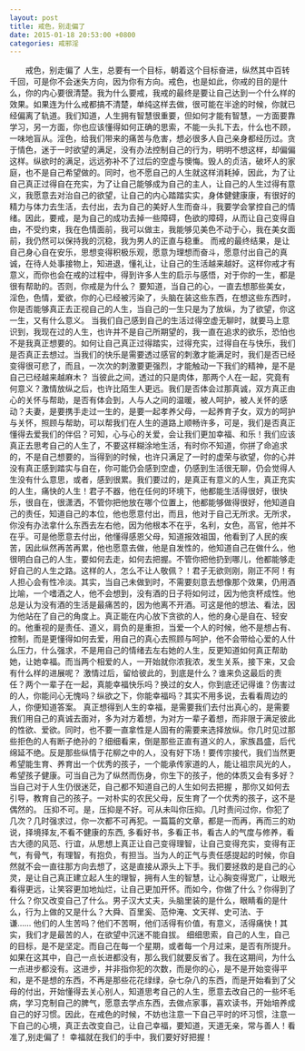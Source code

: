 ```yaml
---
layout: post
title: 戒色，别走偏了
date: 2015-01-18 20:53:00 +0800
categories: 戒邪淫
---
```


　　戒色，别走偏了 人生，总要有一个目标，朝着这个目标奋进，纵然其中百转千回，可是你不会迷失方向，因为你有方向。戒色，也是如此，你戒的目的是什么，你的内心要很清楚。我为什么要戒，我戒的最终是要让自己达到一个什么样的效果。如果连为什么戒都搞不清楚，单纯这样去做，很可能在半途的时候，你就已经偏离了轨道。我们知道，人生拥有智慧很重要，但如何才能有智慧，一方面要靠学习，另一方面，你也应该懂得如何正确的思索，不能一头扎下去，什么也不顾，一味地盲从。淫色，给我们带来的痛苦与危害，想必很多人自己亲身都经历过。贪于情色，迷于一时欲望的满足，没有办法控制自己的行为，明明不想这样，却偏偏这样。纵欲时的满足，远远弥补不了过后的空虚与懊悔。毁人的贞洁，破坏人的家庭，也不是自己希望做的。同时，也不愿自己的人生就这样消耗掉，因此，为了让自己真正过得自在充实，为了让自己能够成为自己的主人，让自己的人生过得有意义，我愿意去对治自己的欲望，让自己的内心踏踏实实，身体健健康康，有很好的精力与体力去生活，去付出，去为自己的美好人生而奋斗，我要学会掌控自己的情绪。因此，要戒，是为自己的成功去掉一些障碍，色欲的障碍，从而让自己变得自由，不受约束，我在色情面前，我可以做主，我能够见美色不动于心，我在美女面前，我仍然可以保持我的沉稳，我为男人的正直与稳重。 而戒的最终结果，是让自己身心自在安乐，思想变得积极乐观，愿意为理想而奋斗，愿意付出自己的真诚，在待人处事接物上，知进退，懂礼让，让自己的生活越来越好。这样你戒才有意义，而你也会在戒的过程中，得到许多人生的启示与感悟，对于你的一生，都是很有帮助的。否则，你戒是为什么？ 要知道，当自己的心，一直去想那些美女，淫色，色情，爱欲，你的心已经被污染了，头脑在装这些东西，在想这些东西时，你是否能够真正去正视自己的人生，当自己的一生只是为了放纵，为了欲望，你这一生，又有什么意义。 当我们自己感到自己的生活过得空虚无聊时，就要马上意识到，我现在过的人生，也许并不是自己所期望的，我一直在追求的欲乐，恐怕也不是我真正想要的。如何让自己真正过得踏实，过得充实，过得自在与快乐，我们是否真正去想过。当我们的快乐是需要透过感官的刺激才能满足时，我们是否已经变得很可悲了，而且，一次次的刺激要更强烈，才能触动一下我们的精神，是不是自己已经越来越麻木？ 当彼此之间，透过的只是肉体，那两个人在一起，究竟有何意义？激情放纵之后，也许比陌生人更远。我们是否体会过那真诚，双方真正由心的关怀与帮助，是否有体会到，人与人之间的温暖，被人呵护，被人关怀的感动？夫妻，是要携手走过一生的，是要一起孝养父母，一起养育子女，双方的呵护与关怀，照顾与帮助，可以帮我们在人生的道路上顺畅许多，可是，我们是否真正懂得去爱我们的伴侣？可知，心与心的关爱，会让我们更加幸福、和乐！我们应该真正去思考自己的人生了，不要这样糊涂地生活，有时你不知道，你拼了命追求的，不是自己想要的，当得到的时候，也许只满足了一时的虚荣与欲望，你的心并没有真正感到踏实与自在，你可能仍会感到空虚，仍感到生活很无聊，仍会觉得人生没有什么意思，或者，感到很累。我们要过的，是真正有意义的人生，真正充实的人生，痛快的人生！君子不器，他在任何的环境下，他都能生活得很好，很快乐，很自在，很潇洒，不管你把他放在哪个位置上，他都能够做得很好，他知道自己的责任，知道自己的本位，他也愿意付出，而且，他对于自己无所求。无所求，你没有办法拿什么东西去左右他，因为他根本不在乎，名利，女色，高官，他并不在乎。可是他愿意去付出，他懂得感恩父母，知道报效祖国，他看到了人民的疾苦，因此纵然再苦再累，他也愿意去做，他是自发性的，他知道自己在做什么，他很明白自己的人生，要如何去走，如何去把握。不管你把他扔到哪儿，他都能够走好自己的人生之路。这样的人，怎么不让人敬佩？！君子无欲则刚，刚正不阿！有人担心会有性冷淡。其实，当自己未做到时，不需要刻意去想像那个效果，仍用酒比喻，一个嗜酒之人，他不会想到，没有酒的日子将如何过，因为他贪杯成性。他总是认为没有酒的生活是最痛苦的，因为他离不开酒。可这是他的想法、看法，因为他站在了自己的角度上。真正能在内心放下贪欲的人，他的身心是自在、轻安的。他重视的是责任、道义，肩负的是重担，当爱一个人的时候，他不是想占有、控制，而是更懂得如何去爱，用自己的真心去照顾与呵护，他不会带给心爱的人什么压力，什么强求，不是用自己的情绪去左右她的人生，反更知道如何真正帮助她，让她幸福。而当两个相爱的人，一开始就你浓我浓，发生关系，接下来，又会有什么样的进展呢？ 激情过后，留给彼此的，到底是什么？谁来负这最后的责任？两个一辈子在一起，真能幸福快乐吗？换过的女人，你到底还记得谁？伤害过的人，你能问心无愧吗？纵欲之下，你能幸福吗？其实不用多说，去看看周边的人，你便知道答案。 真正想得到人生的幸福，是需要我们去付出真心的，是需要我们用自己的真诚去面对，多为对方着想，为对方一辈子着想，而非限于满足彼此的性欲、爱欲。同时，也不要一直拿性是人固有的需要来选择放纵。你几时见过那些拒色的人有断子绝孙的？细细看来，倒是那些正直有道义的人，家族昌盛，后代绵延不绝。反是那些纵情于花柳之中的人，没有好下场！要传宗接代，我们当然更希望能生育、养育出一个优秀的孩子，一个能承传家道的人，能让祖宗风光的人，希望孩子健康。可当自己为了纵然而伤身，你生下的孩子，他的体质又会有多好？当自己对于人生仍很迷茫，自己都不知道自己的人生如何去把握 ，那你又如何去引导，教育自己的孩子。一对朴实的农民父母，反生育了一个优秀的孩子，这不是偶然的。 压抑不可。是，压抑是不好。可从未叫你压抑。几时责问过你，你犯了几次？几时强求过，你一次都不可再犯。一篇篇的文章，都是一而再，再而三的劝说，择境择友,不看不健康的东西, 多看好书，多看正书，看古人的气度与修养，看古大德的风范、行谊，从思想上真正让自己变得理智，让自己变得充实，变得有正气，有骨气，有理智，有抱负，有担当。当为人的正气与责任感提起的时候，你自然就不会一直往那方向去想了，这是直接从源头上下手。我们要拯救的是自己的心灵，是让自己真正建立起人生的理智，拥有人生的智慧，让心胸变得宽广，让眼光看得更远，让笑容更加地灿烂，让自己更加开怀。而如今，你做了什么？你得到了什么？你又改变自己了什么。男子汉大丈夫，头脑里装的是什么，眼睛看的是什么，行为上做的又是什么？大舜、百里奚、范仲淹、文天祥、史可法、于谦…… 他们的人生苦吗？他们不苦啊，他们活得有价值，有意义，活得痛快！其实，我们才是最苦的人，在欲望中沉迷不能自拔。 细细思索，自己的人生，自己的目标，是不是坚定。而自己在每一个星期，或者每一个月过来，是否有所提升。如果在这其中，自己一点长进都没有，那么我们就要反省了。我在这期间，为什么一点进步都没有。这进步，并非指你犯的次数，而是你的心，是不是开始变得平和，是不是想的东西，不再是那些花花绿绿，杂七杂八的东西，而是开始看到了父母的付出，开始懂得去关心别人，知道思考自己的人生，愿意去改自己的一些坏毛病，学习克制自己的脾气，愿意去学点东西，去做点家事，喜欢读书，开始培养成自己的好习惯。因此，在戒色的时候，不妨也注意一下自己平时的坏习惯，注意一下自己的心境，真正去改变自己，让自己幸福，要知道，天道无亲，常与善人！看准了,别走偏了！ 幸福就在我们的手中，我们要好好把握！
